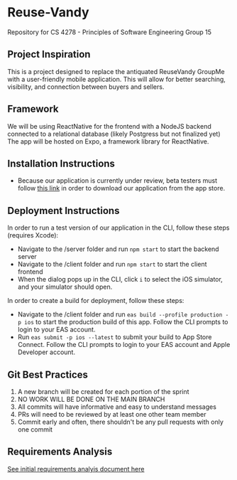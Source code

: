 # Reuse-Vandy
Repository for CS 4278 - Principles of Software Engineering Group 15

## Project Inspiration
This is a project designed to replace the antiquated ReuseVandy GroupMe with a user-friendly mobile application.
This will allow for better searching, visibility, and connection between buyers and sellers.

## Framework
We will be using ReactNative for the frontend with a NodeJS backend connected to a relational database (likely Postgress but not finalized yet)
The app will be hosted on Expo, a framework library for ReactNative.

## Installation Instructions
- Because our application is currently under review, beta testers must follow [this link](https://testflight.apple.com/join/HuEqWhHA) in order to download our application from the app store.

## Deployment Instructions
In order to run a test version of our application in the CLI, follow these steps (requires Xcode):
- Navigate to the /server folder and run ```npm start``` to start the backend server
- Navigate to the /client folder and run ```npm start``` to start the client frontend
- When the dialog pops up in the CLI, click ```i``` to select the iOS simulator, and your simulator should open.

In order to create a build for deployment, follow these steps:
- Navigate to the /client folder and run ```eas build --profile production -p ios``` to start the production build of this app. Follow the CLI prompts to login to your EAS account.
- Run ```eas submit -p ios --latest``` to submit your build to App Store Connect. Follow the CLI prompts to login to your EAS account and Apple Developer account.

## Git Best Practices
1. A new branch will be created for each portion of the sprint
2. NO WORK WILL BE DONE ON THE MAIN BRANCH
3. All commits will have informative and easy to understand messages
4. PRs will need to be reviewed by at least one other team member
5. Commit early and often, there shouldn't be any pull requests with only one commit

## Requirements Analysis 
[See initial requirements analyis document here](https://drive.google.com/file/d/1oITL9S0OgK37LzIqS5FeMxV5h1pcQ1l8/view?usp=sharing)
